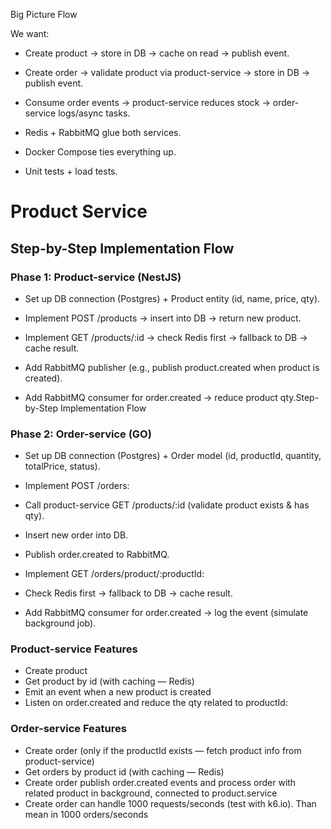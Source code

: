 Big Picture Flow

We want:

- Create product → store in DB → cache on read → publish event.

- Create order → validate product via product-service → store in DB → publish event.

- Consume order events → product-service reduces stock → order-service logs/async tasks.

- Redis + RabbitMQ glue both services.

- Docker Compose ties everything up.

- Unit tests + load tests.

# Product Service

## Step-by-Step Implementation Flow

### Phase 1: Product-service (NestJS)

- Set up DB connection (Postgres) + Product entity (id, name, price, qty).

- Implement POST /products → insert into DB → return new product.

- Implement GET /products/:id → check Redis first → fallback to DB → cache result.

- Add RabbitMQ publisher (e.g., publish product.created when product is created).

- Add RabbitMQ consumer for order.created → reduce product qty.Step-by-Step Implementation Flow

### Phase 2: Order-service (GO)

- Set up DB connection (Postgres) + Order model (id, productId, quantity, totalPrice, status).

- Implement POST /orders:

- Call product-service GET /products/:id (validate product exists & has qty).

- Insert new order into DB.

- Publish order.created to RabbitMQ.

- Implement GET /orders/product/:productId:

- Check Redis first → fallback to DB → cache result.

- Add RabbitMQ consumer for order.created → log the event (simulate background job).

### Product-service Features

- Create product
- Get product by id (with caching — Redis)
- Emit an event when a new product is created
- Listen on order.created and reduce the qty related to productId:

### Order-service Features

- Create order (only if the productId exists — fetch product info from
  product-service)
- Get orders by product id (with caching — Redis)
- Create order publish order.created events and process order with related product in background, connected to product.service
- Create order can handle 1000 requests/seconds (test with k6.io). Than mean in 1000 orders/seconds
